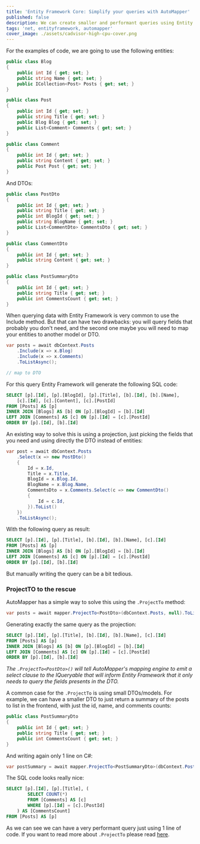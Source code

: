```yaml
---
title: 'Entity Framework Core: Simplify your queries with AutoMapper'
published: false
description: We can create smaller and performant queries using Entity Framework Core and AutoMapper.
tags: 'net, entityframework, automapper'
cover_image: ./assets/cadvisor-high-cpu-cover.png
---
```


For the examples of code, we are going to use the following entities:

```c#
public class Blog
{
    public int Id { get; set; }
    public string Name { get; set; }
    public ICollection<Post> Posts { get; set; }
}

public class Post
{
    public int Id { get; set; }
    public string Title { get; set; }
    public Blog Blog { get; set; }
    public List<Comment> Comments { get; set; }
}

public class Comment
{
    public int Id { get; set; }
    public string Content { get; set; }
    public Post Post { get; set; }
}
```

And DTOs:

```c#
public class PostDto
{
    public int Id { get; set; }
    public string Title { get; set; }
    public int BlogId { get; set; }
    public string BlogName { get; set; }
    public List<CommentDto> CommentsDto { get; set; }
}

public class CommentDto
{
    public int Id { get; set; }
    public string Content { get; set; }
}

public class PostSummaryDto
{
    public int Id { get; set; }
    public string Title { get; set; }
    public int CommentsCount { get; set; }
}
```

When querying data with Entity Framework is very common to use the Include method. But that can have two drawbacks: you will query fields that probably you don't need, and the second one maybe you will need to map your entities to another model or DTO.

```c#
var posts = await dbContext.Posts
    .Include(x => x.Blog)
    .Include(x => x.Comments)
    .ToListAsync();

// map to DTO     
```

For this query Entity Framework will generate the following SQL code:

```SQL
SELECT [p].[Id], [p].[BlogId], [p].[Title], [b].[Id], [b].[Name], 
    [c].[Id], [c].[Content], [c].[PostId]
FROM [Posts] AS [p]
INNER JOIN [Blogs] AS [b] ON [p].[BlogId] = [b].[Id]
LEFT JOIN [Comments] AS [c] ON [p].[Id] = [c].[PostId]
ORDER BY [p].[Id], [b].[Id]
```

An existing way to solve this is using a projection, just picking the fields that you need and using directly the DTO instead of entities:

```c#
var post = await dbContext.Posts
    .Select(x => new PostDto()
    {
        Id = x.Id,
        Title = x.Title,
        BlogId = x.Blog.Id,
        BlogName = x.Blog.Name,
        CommentsDto = x.Comments.Select(c => new CommentDto()
        {
            Id = c.Id,
        }).ToList()
    })
    .ToListAsync();
```

With the following query as result:

```SQL
SELECT [p].[Id], [p].[Title], [b].[Id], [b].[Name], [c].[Id]
FROM [Posts] AS [p]
INNER JOIN [Blogs] AS [b] ON [p].[BlogId] = [b].[Id]
LEFT JOIN [Comments] AS [c] ON [p].[Id] = [c].[PostId]
ORDER BY [p].[Id], [b].[Id]
```

But manually writing the query can be a bit tedious.

### ProjectTO to the rescue

AutoMapper has a simple way to solve this using the `.ProjectTo` method:

```c#
var posts = await mapper.ProjectTo<PostDto>(dbContext.Posts, null).ToListAsync();
```

Generating exactly the same query as the projection:

```SQL
SELECT [p].[Id], [p].[Title], [b].[Id], [b].[Name], [c].[Id]
FROM [Posts] AS [p]
INNER JOIN [Blogs] AS [b] ON [p].[BlogId] = [b].[Id]
LEFT JOIN [Comments] AS [c] ON [p].[Id] = [c].[PostId]
ORDER BY [p].[Id], [b].[Id]
```

_The `.ProjectTo<PostDto>()` will tell AutoMapper's mapping engine to emit a select clause to the IQueryable that will inform Entity Framework that it only needs to query the fields presents in the DTO._

A common case for the `.ProjectTo` is using small DTOs/models. For example, we can have a smaller DTO to just return a summary of the posts to list in the frontend, with just the id, name, and comments counts:

```c#
public class PostSummaryDto
{
    public int Id { get; set; }
    public string Title { get; set; }
    public int CommentsCount { get; set; }
}
```

And writing again only 1 line on C#:

```c#
var postSummary = await mapper.ProjectTo<PostSummaryDto>(dbContext.Posts, null).ToListAsync();
```

The SQL code looks really nice:

```SQL
SELECT [p].[Id], [p].[Title], (
        SELECT COUNT(*)
        FROM [Comments] AS [c]
        WHERE [p].[Id] = [c].[PostId]
    ) AS [CommentsCount]
FROM [Posts] AS [p]
```

As we can see we can have a very performant query just using 1 line of code. If you want to read more about `.ProjectTo` please read [here](https://docs.automapper.org/en/stable/Queryable-Extensions.html).
